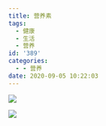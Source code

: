 ```yaml
---
title: 营养素
tags:
  - 健康
  - 生活
  - 营养
id: '389'
categories:
  - - 营养
date: 2020-09-05 10:22:03
---
```


![](https://img-cdn.limour.top/blog_wp/2020/09/image.png)

[![](https://img-cdn.limour.top/blog_wp/2020/09/image-1.png)](https://limour.lanzous.com/iv8kzgd6eed)